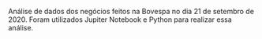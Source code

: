 Análise de dados dos negócios feitos na Bovespa no dia 21 de setembro de 2020. Foram utilizados Jupiter Notebook e Python para realizar essa análise.

